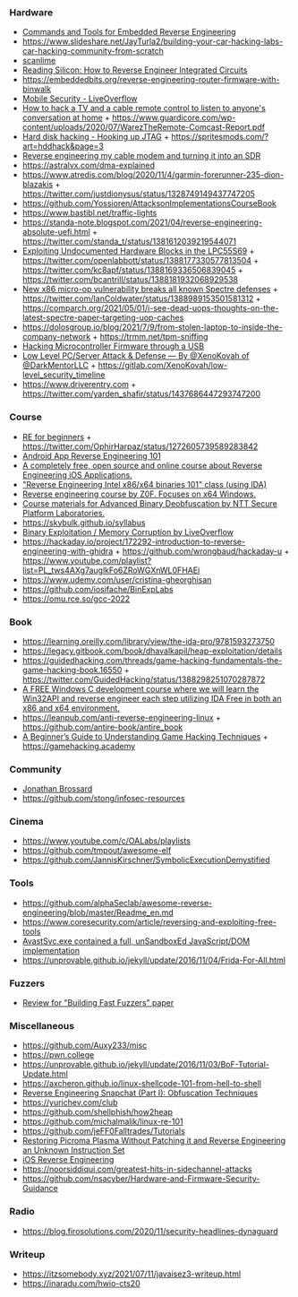 ### Hardware

- [Commands and Tools for Embedded Reverse Engineering](https://www.pentestpartners.com/security-blog/commands-and-tools-for-embedded-reverse-engineering)
- https://www.slideshare.net/JayTurla2/building-your-car-hacking-labs-car-hacking-community-from-scratch
- [scanlime](https://www.youtube.com/user/micahjd/playlists)
- [Reading Silicon: How to Reverse Engineer Integrated Circuits](https://youtu.be/aHx-XUA6f9g)
- https://embeddedbits.org/reverse-engineering-router-firmware-with-binwalk
- [Mobile Security - LiveOverflow](https://www.youtube.com/watch?v=iJFnYBJJiuQ&list=PLhixgUqwRTjxHFDl0OykeqZ-VvnClfDpT)
- [How to hack a TV and a cable remote control to listen to anyone's conversation at home](https://twitter.com/binitamshah/status/1314571634750058496) + https://www.guardicore.com/wp-content/uploads/2020/07/WarezTheRemote-Comcast-Report.pdf
- [Hard disk hacking - Hooking up JTAG](https://twitter.com/Theophite/status/1312864397837164544) + https://spritesmods.com/?art=hddhack&page=3
- [Reverse engineering my cable modem and turning it into an SDR](https://stdw.github.io/cm-sdr)
- https://astralvx.com/dma-explained
- https://www.atredis.com/blog/2020/11/4/garmin-forerunner-235-dion-blazakis + https://twitter.com/justdionysus/status/1328749149437747205
- https://github.com/Yossioren/AttacksonImplementationsCourseBook
- https://www.bastibl.net/traffic-lights
- https://standa-note.blogspot.com/2021/04/reverse-engineering-absolute-uefi.html + https://twitter.com/standa_t/status/1381612039219544071
- [Exploiting Undocumented Hardware Blocks in the LPC55S69](https://oxide.computer/blog/lpc55) + https://twitter.com/openlabbott/status/1388177330577813504 + https://twitter.com/kc8apf/status/1388169336506839045 + https://twitter.com/bcantrill/status/1388181932068929538
- [New x86 micro-op vulnerability breaks all known Spectre defenses](https://twitter.com/FreeBSDHelp/status/1388280497097252866) + https://twitter.com/IanColdwater/status/1388989153501581312 + https://comparch.org/2021/05/01/i-see-dead-uops-thoughts-on-the-latest-spectre-paper-targeting-uop-caches
- https://dolosgroup.io/blog/2021/7/9/from-stolen-laptop-to-inside-the-company-network + https://trmm.net/tpm-sniffing
- [Hacking Microcontroller Firmware through a USB](https://github.com/oct0xor/presentations/blob/master/2019-01-Hacking%20Microcontroller%20Firmware%20through%20a%20USB.pdf)
- [Low Level PC/Server Attack & Defense — By @XenoKovah of @DarkMentorLLC](https://darkmentor.com/timeline.html) + https://gitlab.com/XenoKovah/low-level_security_timeline
- https://www.driverentry.com + https://twitter.com/yarden_shafir/status/1437686447293747200

### Course

- [RE for beginners](https://www.begin.re/the-workshop) + https://twitter.com/OphirHarpaz/status/1272605739589283842
- [Android App Reverse Engineering 101](https://maddiestone.github.io/AndroidAppRE)
- [A completely free, open source and online course about Reverse Engineering iOS Applications.](https://github.com/ivRodriguezCA/RE-iOS-Apps)
- ["Reverse Engineering Intel x86/x64 binaries 101" class (using IDA)](https://github.com/0xdidu/Reverse-Engineering-Intel-x64-101)
- [Reverse engineering course by Z0F. Focuses on x64 Windows.](https://github.com/0xZ0F/Z0FCourse_ReverseEngineering)
- [Course materials for Advanced Binary Deobfuscation by NTT Secure Platform Laboratories.](https://github.com/malrev/ABD)
- https://skybulk.github.io/syllabus
- [Binary Exploitation / Memory Corruption by LiveOverflow](https://www.youtube.com/playlist?list=PLhixgUqwRTjxglIswKp9mpkfPNfHkzyeN)
- https://hackaday.io/project/172292-introduction-to-reverse-engineering-with-ghidra + https://github.com/wrongbaud/hackaday-u + https://www.youtube.com/playlist?list=PL_tws4AXg7auglkFo6ZRoWGXnWL0FHAEi
- https://www.udemy.com/user/cristina-gheorghisan
- https://github.com/iosifache/BinExpLabs
- https://omu.rce.so/gcc-2022

### Book

- https://learning.oreilly.com/library/view/the-ida-pro/9781593273750
- https://legacy.gitbook.com/book/dhavalkapil/heap-exploitation/details
- https://guidedhacking.com/threads/game-hacking-fundamentals-the-game-hacking-book.16550 + https://twitter.com/GuidedHacking/status/1388298251070287872
- [A FREE Windows C development course where we will learn the Win32API and reverse engineer each step utilizing IDA Free in both an x86 and x64 environment.](https://github.com/mytechnotalent/Hacking-Windows)
- https://leanpub.com/anti-reverse-engineering-linux + https://github.com/antire-book/antire_book
- [A Beginner’s Guide to Understanding Game Hacking Techniques](https://gamehacking.academy/GameHackingAcademy.pdf) + https://gamehacking.academy

### Community

- [Jonathan Brossard](https://www.slideshare.net/endrazine/presentations)
- https://github.com/stong/infosec-resources

### Cinema

- https://www.youtube.com/c/OALabs/playlists
- https://github.com/tmpout/awesome-elf
- https://github.com/JannisKirschner/SymbolicExecutionDemystified

### Tools

- https://github.com/alphaSeclab/awesome-reverse-engineering/blob/master/Readme_en.md
- https://www.coresecurity.com/article/reversing-and-exploiting-free-tools
- [AvastSvc.exe contained a full, unSandboxEd JavaScript/DOM implementation](https://github.com/taviso/avscript)
- https://unprovable.github.io/jekyll/update/2016/11/04/Frida-For-All.html

### Fuzzers

- [Review for "Building Fast Fuzzers" paper](https://twitter.com/gamozolabs/status/1197256132210774017)

### Miscellaneous

- https://github.com/Auxy233/misc
- https://pwn.college
- https://unprovable.github.io/jekyll/update/2016/11/03/BoF-Tutorial-Update.html
- https://axcheron.github.io/linux-shellcode-101-from-hell-to-shell
- [Reverse Engineering Snapchat (Part I): Obfuscation Techniques](https://news.ycombinator.com/item?id=23557998)
- https://yurichev.com/club
- https://github.com/shellphish/how2heap
- https://github.com/michalmalik/linux-re-101
- https://github.com/jeFF0Falltrades/Tutorials
- [Restoring Picroma Plasma Without Patching it and Reverse Engineering an Unknown Instruction Set](https://github.com/ChrisMiuchiz/Plasma-Writeup)
- [iOS Reverse Engineering](https://github.com/kpwn/iOSRE)
- https://noorsiddiqui.com/greatest-hits-in-sidechannel-attacks
- https://github.com/nsacyber/Hardware-and-Firmware-Security-Guidance

### Radio

- https://blog.firosolutions.com/2020/11/security-headlines-dynaguard

### Writeup

- https://itzsomebody.xyz/2021/07/11/javaisez3-writeup.html
- https://inaradu.com/hwio-cts20

